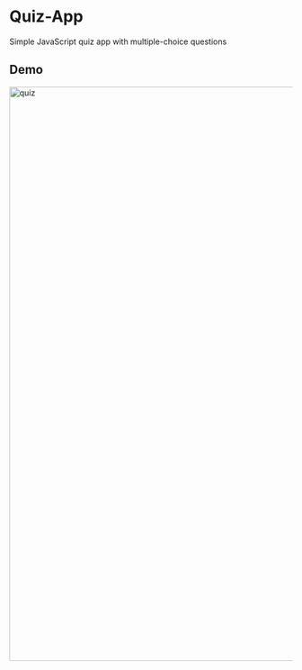 # Quiz-App
Simple JavaScript quiz app with multiple-choice questions

## Demo
<img width="1020" alt="quiz" src="https://github.com/1337fury/Quiz-App/assets/107589431/4a500e74-004a-4030-a7de-4a134be305a0">
